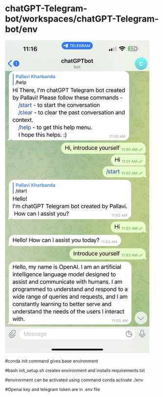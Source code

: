 # chatGPT-Telegram-bot/workspaces/chatGPT-Telegram-bot/env



![alt text](https://github.com/PallaviKharbanda/chatGPT-Telegram-bot/blob/[main]/chatgpt_telegram_bot.png?raw=true)


#conda init command gives base environment

#bash init_setup.sh creates environment and installs requirements.txt  

#environment can be activated using command conda activate ./env

#Openai key and telegram token are in .env file

